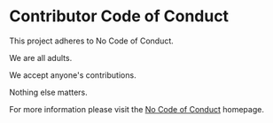# Contributor Code of Conduct

This project adheres to No Code of Conduct.  

We are all adults.  

We accept anyone's contributions.  

Nothing else matters.

For more information please visit the [No Code of Conduct](https://github.com/domgetter/NCoC) homepage.  
